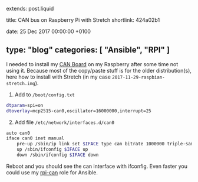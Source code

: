extends: post.liquid

title: CAN bus on Raspberry Pi with Stretch
shortlink: 424a02b1

date: 25 Dec 2017 00:00:00 +0100

type: "blog"
categories: [ "Ansible", "RPI" ]
---

I needed to install my
[CAN Board](http://skpang.co.uk/catalog/pican2-canbus-board-for-raspberry-pi-23-p-1475.html) 
on my Raspberry after some time not using it.
Because most of the copy/paste stuff is for the older distribution(s), here how to install 
with Stretch (in my case `2017-11-29-raspbian-stretch.img`).

1. Add to `/boot/config.txt`

```bash
dtparam=spi=on
dtoverlay=mcp2515-can0,oscillator=16000000,interrupt=25
```
2. Add file `/etc/network/interfaces.d/can0`

```bash
auto can0
iface can0 inet manual
    pre-up /sbin/ip link set $IFACE type can bitrate 1000000 triple-sampling on
    up /sbin/ifconfig $IFACE up
    down /sbin/ifconfig $IFACE down
```

Reboot and you should see the can interface with ifconfig. Even faster you could use my 
[rpi-can](https://github.com/uwearzt/ansible/tree/master/roles/rpi-can) role for Ansible.
